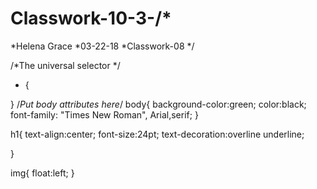 # Classwork-10-3-/*
*Helena Grace
*03-22-18
*Classwork-08
*/

/*The universal selector */
* {

}
/*Put body attributes here*/
body{
	background-color:green;
	color:black;
	font-family: "Times New Roman", Arial,serif;
}

h1{
   text-align:center;
   font-size:24pt;
   text-decoration:overline underline;
   
   }
   
   img{
   	   float:left;
    }
